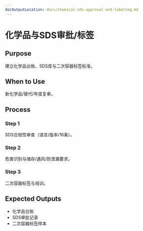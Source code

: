 ```yaml
---
docOutputLocation: docs/chemical-sds-approval-and-labeling.md
---
```


# 化学品与SDS审批/标签

## Purpose

建立化学品台账、SDS库与二次容器标签标准。

## When to Use

新化学品/替代/年度复审。

## Process

### Step 1

SDS合规性审查（语言/版本/16条）。

### Step 2

危害识别与储存/通风/防泄漏要求。

### Step 3

二次容器标签与培训。

## Expected Outputs

- 化学品台账
- SDS审批记录
- 二次容器标签样本
